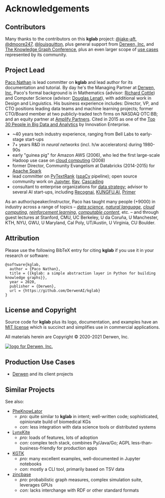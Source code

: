 # Acknowledgements

## Contributors

Many thanks to the contributors on this **kglab** project:
[@jake-aft](https://github.com/jake-aft),
[@dmoore247](https://github.com/dmoore247),
[@louisguitton](https://github.com/louisguitton),
plus general support from [Derwen, Inc.](https://derwen.ai/)
and [The Knowledge Graph Conference](https://www.knowledgegraph.tech/),
plus an even larger scope of [use cases](../use_case/) represented by its community.


## Project Lead

[Paco Nathan](https://derwen.ai/paco)
is lead committer on **kglab** and lead author for its documentation and tutorial.
By day he's the Managing Partner at [Derwen, Inc.](https://derwen.ai/)
Paco's formal background is in 
Mathematics (advisor: [Richard Cottle](https://engineering.stanford.edu/people/richard-cottle))
and
Computer Science (advisor: [Douglas Lenat](https://en.wikipedia.org/wiki/Douglas_Lenat)),
with additional work in Design and Linguistics.
His business experience includes: 
Director, VP, and CTO positions leading data teams and machine learning projects;
former CTO/Board member at two publicly-traded tech firms on NASDAQ OTC:BB;
and an equity partner at [Amplify Partners](https://derwen.ai/s/hcxhybks9nbh).
Cited in 2015 as one of the 
[Top 30 People in Big Data and Analytics](http://www.kdnuggets.com/2015/02/top-30-people-big-data-analytics.html)
by Innovation Enterprise.

  * ~40 years tech industry experience, ranging from Bell Labs
    to early-stage start-ups
  * 7+ years R&D in *neural networks* (incl. h/w accelerators) during 1980-90s
  * early "guinea pig" for Amazon AWS (2006), who led the first
    large-scale Hadoop use case on [cloud computing](../glossary/#cloud-computing) (2008)
  * former Director, Community Evangelism at Databricks (2014-2015) for
    [Apache Spark](https://spark.apache.org/)
  * lead committer on [PyTextRank](https://derwen.ai/s/xdw563z8b4gj) ([spaCy](https://spacy.io/) pipeline);
    open source community work on 
    [Jupyter](https://jupyter.org/),
    [Ray](https://ray.io/),
    [Cascading](https://www.cascading.org/)
  * consultant to enterprise organizations for [data strategy](../glossary/#data-strategy);
    advisor to several AI start-ups, including
    [Recognai](https://derwen.ai/s/hk4g),
    [KUNGFU.AI](https://derwen.ai/s/rwg8prbgqp36),
    [Primer](https://derwen.ai/s/tm9jxzcm67hc)

As an author/speaker/instructor, Paco has taught many people (+9000) 
in industry across a range of topics –
[*data science*](../glossary/#data-science),
[*natural language*](../glossary/#natural-language),
[*cloud computing*](../glossary/#cloud-computing),
[*reinforcement learning*](../glossary/#reinforcement-learning),
[*computable content*](../glossary/#computable-content),
etc. –
and through guest lectures at 
Stanford, CMU, UC&nbsp;Berkeley,
U&nbsp;da&nbsp;Coruña, U&nbsp;Manchester,
KTH, NYU, GWU,
U&nbsp;Maryland, Cal&nbsp;Poly, UT/Austin,
U&nbsp;Virginia, CU&nbsp;Boulder.


## Attribution

Please use the following BibTeX entry for citing **kglab** if you use
it in your research or software:

```
@software{kglab,
  author = {Paco Nathan},
  title = {{kglab: a simple abstraction layer in Python for building knowledge graphs}},
  year = 2020,
  publisher = {Derwen},
  url = {https://github.com/DerwenAI/kglab}
}
```


## License and Copyright

Source code for **kglab** plus its logo, documentation, and examples
have an [MIT license](https://spdx.org/licenses/MIT.html) which is
succinct and simplifies use in commercial applications.

All materials herein are Copyright &copy; 2020-2021 Derwen, Inc.

[![logo for Derwen, Inc.](https://derwen.ai/static/block_logo.png)](https://derwen.ai/)


## Production Use Cases

  * [Derwen](https://derwen.ai/) and its client projects


## Similar Projects

See also:

  * [PheKnowLator](https://github.com/callahantiff/PheKnowLator)
    * *pro:* quite similar to **kglab** in intent; well-written code; sophisticated, opinionate build of biomedical KGs
    * *con:* less integration with data science tools or distributed systems
  * [LynxKite](https://lynxkite.com/)
    * *pro:* loads of features, lots of adoption
    * *con:* complex tech stack, combines Py/Java/Go; AGPL less-than-business-friendly for production apps
  * [KGTK](https://github.com/usc-isi-i2/kgtk)
    * *pro:* many excellent examples, well-documented in Jupyter notebooks
    * *con:* mostly a CLI tool, primarily based on TSV data
  * [zincbase](https://github.com/complexdb/zincbase)
    * *pro:* probabilistic graph measures, complex simulation suite, leverages GPUs
    * *con:* lacks interchange with RDF or other standard formats
